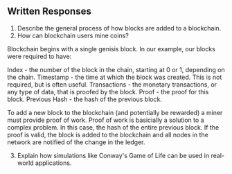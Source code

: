 ## Written Responses

1. Describe the general process of how blocks are added to a blockchain. 
2. How can blockchain users mine coins?

Blockchain begins with a single genisis block. In our example, our blocks were required to have:

Index - the number of the block in the chain, starting at 0 or 1, depending on the chain.
Timestamp - the time at which the block was created. This is not required, but is often useful.
Transactions - the monetary transactions, or any type of data, that is proofed by the block.
Proof - the proof for this block.
Previous Hash - the hash of the previous block.

To add a new block to the blockchain (and potentially be rewarded) a miner must provide proof of work. Proof of work is basicially a solution to a complex problem. In this case, the hash of the entire previous block. If the proof is valid, the block is added to the blockchain and all nodes in the network are notified of the change in the ledger.

3. Explain how simulations like Conway's Game of Life can be used in real-world applications.